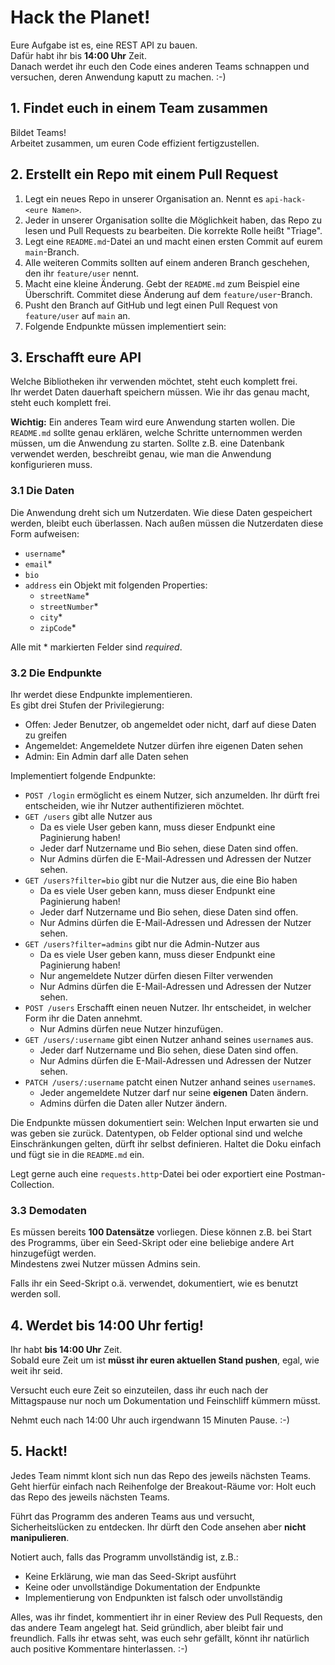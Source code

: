 # Hack the Planet!

Eure Aufgabe ist es, eine REST API zu bauen.  
Dafür habt ihr bis **14:00 Uhr** Zeit.  
Danach werdet ihr euch den Code eines anderen Teams schnappen und versuchen, deren Anwendung kaputt zu machen. :-)

## 1. Findet euch in einem Team zusammen

Bildet Teams!  
Arbeitet zusammen, um euren Code effizient fertigzustellen.

## 2. Erstellt ein Repo mit einem Pull Request

1. Legt ein neues Repo in unserer Organisation an. Nennt es `api-hack-<eure Namen>`.
2. Jeder in unserer Organisation sollte die Möglichkeit haben, das Repo zu lesen und Pull Requests zu bearbeiten. Die korrekte Rolle heißt "Triage".
3. Legt eine `README.md`-Datei an und macht einen ersten Commit auf eurem `main`-Branch.
4. Alle weiteren Commits sollten auf einem anderen Branch geschehen, den ihr `feature/user` nennt.
5. Macht eine kleine Änderung. Gebt der `README.md` zum Beispiel eine Überschrift. Commitet diese Änderung auf dem `feature/user`-Branch.
6. Pusht den Branch auf GitHub und legt einen Pull Request von `feature/user` auf `main` an.
7. Folgende Endpunkte müssen implementiert sein:

## 3. Erschafft eure API

Welche Bibliotheken ihr verwenden möchtet, steht euch komplett frei.  
Ihr werdet Daten dauerhaft speichern müssen. Wie ihr das genau macht, steht euch komplett frei.

**Wichtig:** Ein anderes Team wird eure Anwendung starten wollen. Die `README.md` sollte genau erklären, welche Schritte unternommen werden müssen, um die Anwendung zu starten. Sollte z.B. eine Datenbank verwendet werden, beschreibt genau, wie man die Anwendung konfigurieren muss.

### 3.1 Die Daten

Die Anwendung dreht sich um Nutzerdaten. Wie diese Daten gespeichert werden, bleibt euch überlassen. Nach außen müssen die Nutzerdaten diese Form aufweisen:

- `username`\*
- `email`\*
- `bio`
- `address` ein Objekt mit folgenden Properties:
  - `streetName`\*
  - `streetNumber`\*
  - `city`\*
  - `zipCode`\*

Alle mit \* markierten Felder sind _required_.

### 3.2 Die Endpunkte

Ihr werdet diese Endpunkte implementieren.  
Es gibt drei Stufen der Privilegierung:

- Offen: Jeder Benutzer, ob angemeldet oder nicht, darf auf diese Daten zu greifen
- Angemeldet: Angemeldete Nutzer dürfen ihre eigenen Daten sehen
- Admin: Ein Admin darf alle Daten sehen

Implementiert folgende Endpunkte:

- `POST /login` ermöglicht es einem Nutzer, sich anzumelden. Ihr dürft frei entscheiden, wie ihr Nutzer authentifizieren möchtet.
- `GET /users` gibt alle Nutzer aus
  - Da es viele User geben kann, muss dieser Endpunkt eine Paginierung haben!
  - Jeder darf Nutzername und Bio sehen, diese Daten sind offen.
  - Nur Admins dürfen die E-Mail-Adressen und Adressen der Nutzer sehen.
- `GET /users?filter=bio` gibt nur die Nutzer aus, die eine Bio haben
  - Da es viele User geben kann, muss dieser Endpunkt eine Paginierung haben!
  - Jeder darf Nutzername und Bio sehen, diese Daten sind offen.
  - Nur Admins dürfen die E-Mail-Adressen und Adressen der Nutzer sehen.
- `GET /users?filter=admins` gibt nur die Admin-Nutzer aus
  - Da es viele User geben kann, muss dieser Endpunkt eine Paginierung haben!
  - Nur angemeldete Nutzer dürfen diesen Filter verwenden
  - Nur Admins dürfen die E-Mail-Adressen und Adressen der Nutzer sehen.
- `POST /users` Erschafft einen neuen Nutzer. Ihr entscheidet, in welcher Form ihr die Daten annehmt.
  - Nur Admins dürfen neue Nutzer hinzufügen.
- `GET /users/:username` gibt einen Nutzer anhand seines `username`s aus.
  - Jeder darf Nutzername und Bio sehen, diese Daten sind offen.
  - Nur Admins dürfen die E-Mail-Adressen und Adressen der Nutzer sehen.
- `PATCH /users/:username` patcht einen Nutzer anhand seines `username`s.
  - Jeder angemeldete Nutzer darf nur seine **eigenen** Daten ändern.
  - Admins dürfen die Daten aller Nutzer ändern.

Die Endpunkte müssen dokumentiert sein: Welchen Input erwarten sie und was geben sie zurück. Datentypen, ob Felder optional sind und welche Einschränkungen gelten, dürft ihr selbst definieren.
Haltet die Doku einfach und fügt sie in die `README.md` ein.

Legt gerne auch eine `requests.http`-Datei bei oder exportiert eine Postman-Collection.

### 3.3 Demodaten

Es müssen bereits **100 Datensätze** vorliegen. Diese können z.B. bei Start des Programms, über ein Seed-Skript oder eine beliebige andere Art hinzugefügt werden.  
Mindestens zwei Nutzer müssen Admins sein.

Falls ihr ein Seed-Skript o.ä. verwendet, dokumentiert, wie es benutzt werden soll.

## 4. Werdet bis 14:00 Uhr fertig!

Ihr habt **bis 14:00 Uhr** Zeit.  
Sobald eure Zeit um ist **müsst ihr euren aktuellen Stand pushen**, egal, wie weit ihr seid.

Versucht euch eure Zeit so einzuteilen, dass ihr euch nach der Mittagspause nur noch um Dokumentation und Feinschliff kümmern müsst.

Nehmt euch nach 14:00 Uhr auch irgendwann 15 Minuten Pause. :-)

## 5. Hackt!

Jedes Team nimmt klont sich nun das Repo des jeweils nächsten Teams. Geht hierfür einfach nach Reihenfolge der Breakout-Räume vor: Holt euch das Repo des jeweils nächsten Teams.

Führt das Programm des anderen Teams aus und versucht, Sicherheitslücken zu entdecken. Ihr dürft den Code ansehen aber **nicht manipulieren**.

Notiert auch, falls das Programm unvollständig ist, z.B.:

- Keine Erklärung, wie man das Seed-Skript ausführt
- Keine oder unvollständige Dokumentation der Endpunkte
- Implementierung von Endpunkten ist falsch oder unvollständig

Alles, was ihr findet, kommentiert ihr in einer Review des Pull Requests, den das andere Team angelegt hat. Seid gründlich, aber bleibt fair und freundlich. Falls ihr etwas seht, was euch sehr gefällt, könnt ihr natürlich auch positive Kommentare hinterlassen. :-)
